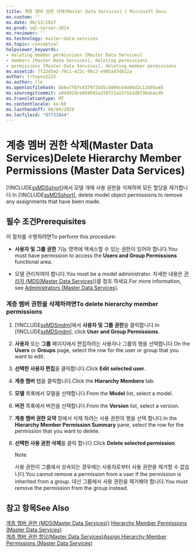 ```yaml
---
title: 계층 멤버 권한 삭제(Master Data Services) | Microsoft Docs
ms.custom: ''
ms.date: 06/13/2017
ms.prod: sql-server-2014
ms.reviewer: ''
ms.technology: master-data-services
ms.topic: conceptual
helpviewer_keywords:
- deleting member permissions [Master Data Services]
- members [Master Data Services], deleting permissions
- permissions [Master Data Services], deleting member permissions
ms.assetid: 7f22d5e2-70c1-422c-99c2-e995a47d812a
author: lrtoyou1223
ms.author: lle
ms.openlocfilehash: 8b6e7fbfc4379733d5cb809ce4d46d2c12d05a48
ms.sourcegitcommit: ad4d92dce894592a259721a1571b1d8736abacdb
ms.translationtype: MT
ms.contentlocale: ko-KR
ms.lasthandoff: 08/04/2020
ms.locfileid: "87731844"
---
```

# <a name="delete-hierarchy-member-permissions-master-data-services"></a><span data-ttu-id="039a3-102">계층 멤버 권한 삭제(Master Data Services)</span><span class="sxs-lookup"><span data-stu-id="039a3-102">Delete Hierarchy Member Permissions (Master Data Services)</span></span>
  <span data-ttu-id="039a3-103">[!INCLUDE[ssMDSshort](../includes/ssmdsshort-md.md)]에서 모델 개체 사용 권한을 삭제하여 모든 할당을 제거합니다.</span><span class="sxs-lookup"><span data-stu-id="039a3-103">In [!INCLUDE[ssMDSshort](../includes/ssmdsshort-md.md)], delete model object permissions to remove any assignments that have been made.</span></span>  
  
## <a name="prerequisites"></a><span data-ttu-id="039a3-104">필수 조건</span><span class="sxs-lookup"><span data-stu-id="039a3-104">Prerequisites</span></span>  
 <span data-ttu-id="039a3-105">이 절차를 수행하려면</span><span class="sxs-lookup"><span data-stu-id="039a3-105">To perform this procedure:</span></span>  
  
-   <span data-ttu-id="039a3-106">**사용자 및 그룹 권한** 기능 영역에 액세스할 수 있는 권한이 있어야 합니다.</span><span class="sxs-lookup"><span data-stu-id="039a3-106">You must have permission to access the **Users and Group Permissions** functional area.</span></span>  
  
-   <span data-ttu-id="039a3-107">모델 관리자여야 합니다.</span><span class="sxs-lookup"><span data-stu-id="039a3-107">You must be a model administrator.</span></span> <span data-ttu-id="039a3-108">자세한 내용은 [관리자 &#40;MDS(Master Data Services)&#41;](administrators-master-data-services.md)를 참조 하세요.</span><span class="sxs-lookup"><span data-stu-id="039a3-108">For more information, see [Administrators &#40;Master Data Services&#41;](administrators-master-data-services.md).</span></span>  
  
### <a name="to-delete-hierarchy-member-permissions"></a><span data-ttu-id="039a3-109">계층 멤버 권한을 삭제하려면</span><span class="sxs-lookup"><span data-stu-id="039a3-109">To delete hierarchy member permissions</span></span>  
  
1.  <span data-ttu-id="039a3-110">[!INCLUDE[ssMDSmdm](../includes/ssmdsmdm-md.md)]에서 **사용자 및 그룹 권한**을 클릭합니다.</span><span class="sxs-lookup"><span data-stu-id="039a3-110">In [!INCLUDE[ssMDSmdm](../includes/ssmdsmdm-md.md)], click **User and Group Permissions**.</span></span>  
  
2.  <span data-ttu-id="039a3-111">**사용자** 또는 **그룹** 페이지에서 편집하려는 사용자나 그룹의 행을 선택합니다.</span><span class="sxs-lookup"><span data-stu-id="039a3-111">On the **Users** or **Groups** page, select the row for the user or group that you want to edit.</span></span>  
  
3.  <span data-ttu-id="039a3-112">**선택한 사용자 편집**을 클릭합니다.</span><span class="sxs-lookup"><span data-stu-id="039a3-112">Click **Edit selected user**.</span></span>  
  
4.  <span data-ttu-id="039a3-113">**계층 멤버** 탭을 클릭합니다.</span><span class="sxs-lookup"><span data-stu-id="039a3-113">Click the **Hierarchy Members** tab.</span></span>  
  
5.  <span data-ttu-id="039a3-114">**모델** 목록에서 모델을 선택합니다.</span><span class="sxs-lookup"><span data-stu-id="039a3-114">From the **Model** list, select a model.</span></span>  
  
6.  <span data-ttu-id="039a3-115">**버전** 목록에서 버전을 선택합니다.</span><span class="sxs-lookup"><span data-stu-id="039a3-115">From the **Version** list, select a version.</span></span>  
  
7.  <span data-ttu-id="039a3-116">**계층 멤버 권한 요약** 창에서 삭제 하려는 사용 권한의 행을 선택 합니다.</span><span class="sxs-lookup"><span data-stu-id="039a3-116">In the **Hierarchy Member Permission Summary** pane, select the row for the permission that you want to delete.</span></span>  
  
8.  <span data-ttu-id="039a3-117">**선택한 사용 권한 삭제**를 클릭 합니다.</span><span class="sxs-lookup"><span data-stu-id="039a3-117">Click **Delete selected permission**.</span></span>  
  
    > [!NOTE]  
    >  <span data-ttu-id="039a3-118">사용 권한이 그룹에서 상속되는 경우에는 사용자로부터 사용 권한을 제거할 수 없습니다.</span><span class="sxs-lookup"><span data-stu-id="039a3-118">You cannot remove a permission from a user if the permission is inherited from a group.</span></span> <span data-ttu-id="039a3-119">대신 그룹에서 사용 권한을 제거해야 합니다.</span><span class="sxs-lookup"><span data-stu-id="039a3-119">You must remove the permission from the group instead.</span></span>  
  
## <a name="see-also"></a><span data-ttu-id="039a3-120">참고 항목</span><span class="sxs-lookup"><span data-stu-id="039a3-120">See Also</span></span>  
 <span data-ttu-id="039a3-121">[계층 멤버 권한 &#40;MDS(Master Data Services)&#41;](../../2014/master-data-services/hierarchy-member-permissions-master-data-services.md) </span><span class="sxs-lookup"><span data-stu-id="039a3-121">[Hierarchy Member Permissions &#40;Master Data Services&#41;](../../2014/master-data-services/hierarchy-member-permissions-master-data-services.md) </span></span>  
 [<span data-ttu-id="039a3-122">계층 멤버 권한 할당&#40;Master Data Services&#41;</span><span class="sxs-lookup"><span data-stu-id="039a3-122">Assign Hierarchy Member Permissions &#40;Master Data Services&#41;</span></span>](../../2014/master-data-services/assign-hierarchy-member-permissions-master-data-services.md)  
  
  
